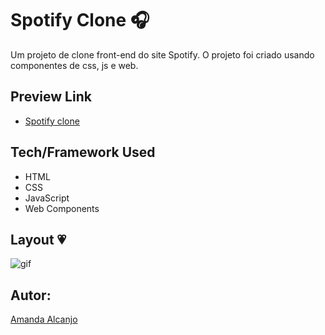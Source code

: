 # Spotify Clone 🎧
Um projeto de clone front-end do site Spotify. O projeto foi criado usando componentes de css, js e web. 

## Preview Link
- [Spotify clone](https://spotify-bymandy.netlify.app/)

## Tech/Framework Used
* HTML
* CSS
* JavaScript
* Web Components

## Layout 💗

![gif](https://user-images.githubusercontent.com/81193788/192603050-2feb79a9-e550-4307-84f2-36b841585bc0.gif)

## Autor: 
[Amanda Alcanjo](https://portfolio-amandalcanjo.netlify.app/)


